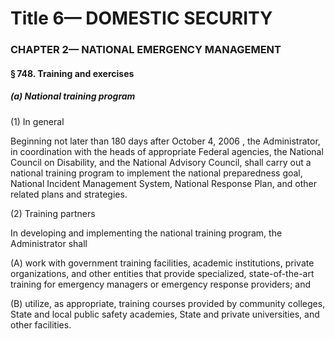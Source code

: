 
# Title 6— DOMESTIC SECURITY
### CHAPTER 2— NATIONAL EMERGENCY MANAGEMENT
#### § 748. Training and exercises
##### (a) National training program

(1) In general

Beginning not later than 180 days after October 4, 2006 , the Administrator, in coordination with the heads of appropriate Federal agencies, the National Council on Disability, and the National Advisory Council, shall carry out a national training program to implement the national preparedness goal, National Incident Management System, National Response Plan, and other related plans and strategies.

(2) Training partners

In developing and implementing the national training program, the Administrator shall

(A) work with government training facilities, academic institutions, private organizations, and other entities that provide specialized, state-of-the-art training for emergency managers or emergency response providers; and

(B) utilize, as appropriate, training courses provided by community colleges, State and local public safety academies, State and private universities, and other facilities.

